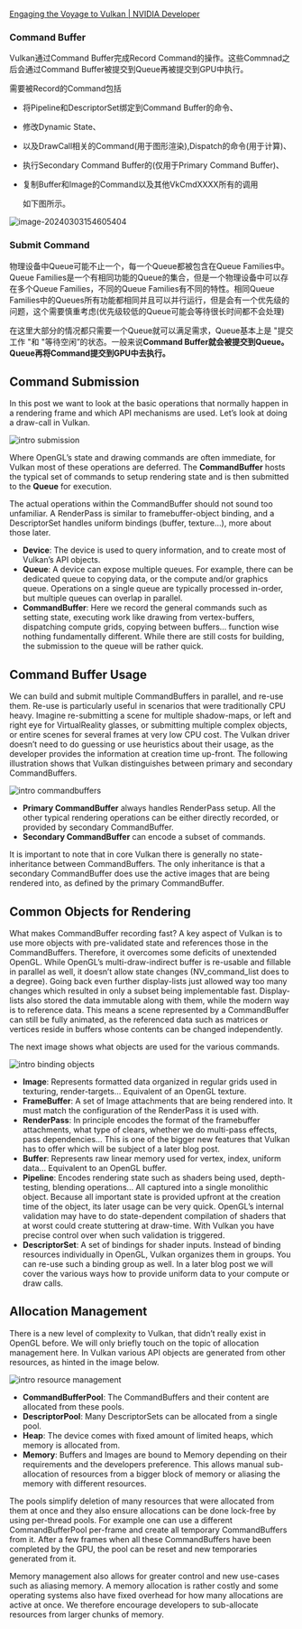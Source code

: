 [Engaging the Voyage to Vulkan | NVIDIA Developer](https://developer.nvidia.com/engaging-voyage-vulkan#)

### Command Buffer

Vulkan通过Command Buffer完成Record Command的操作。这些Commnad之后会通过Command Buffer被提交到Queue再被提交到GPU中执行。

需要被Record的Command包括

- 将Pipeline和DescriptorSet绑定到Command Buffer的命令、

- 修改Dynamic State、

- 以及DrawCall相关的Command(用于图形渲染),Dispatch的命令(用于计算)、

- 执行Secondary Command Buffer的(仅用于Primary Command Buffer)、

- 复制Buffer和Image的Command以及其他VkCmdXXXX所有的调用

  如下图所示。

![image-20240303154605404](figures/image-20240303154605404.png)

### Submit Command

物理设备中Queue可能不止一个，每一个Queue都被包含在Queue Families中。Queue Families是一个有相同功能的Queue的集合，但是一个物理设备中可以存在多个Queue Families，不同的Queue Families有不同的特性。相同Queue Families中的Queues所有功能都相同并且可以并行运行，但是会有一个优先级的问题，这个需要慎重考虑(优先级较低的Queue可能会等待很长时间都不会处理)

在这里大部分的情况都只需要一个Queue就可以满足需求，Queue基本上是 "提交工作 "和 "等待空闲”的状态。一般来说**Command Buffer就会被提交到Queue。Queue再将Command提交到GPU中去执行。**

## Command Submission

In this post we want to look at the basic operations that normally happen in a rendering frame and which API mechanisms are used. Let’s look at doing a draw-call in Vulkan.

![intro submission](figures/vulkan_intro_submission.png)

Where OpenGL’s state and drawing commands are often immediate, for Vulkan most of these operations are deferred. The **CommandBuffer** hosts the typical set of commands to setup rendering state and is then submitted to the **Queue** for execution.

The actual operations within the CommandBuffer should not sound too unfamiliar. A RenderPass is similar to framebuffer-object binding, and a DescriptorSet handles uniform bindings (buffer, texture…), more about those later.

- **Device**: The device is used to query information, and to create most of Vulkan’s API objects.
- **Queue**: A device can expose multiple queues. For example, there can be dedicated queue to copying data, or the compute and/or graphics queue. Operations on a single queue are typically processed in-order, but multiple queues can overlap in parallel.
- **CommandBuffer**: Here we record the general commands such as setting state, executing work like drawing from vertex-buffers, dispatching compute grids, copying between buffers… function wise nothing fundamentally different. While there are still costs for building, the submission to the queue will be rather quick.

## Command Buffer Usage

We can build and submit multiple CommandBuffers in parallel, and re-use them. Re-use is particularly useful in scenarios that were traditionally CPU heavy. Imagine re-submitting a scene for multiple shadow-maps, or left and right eye for VirtualReality glasses, or submitting multiple complex objects, or entire scenes for several frames at very low CPU cost. The Vulkan driver doesn’t need to do guessing or use heuristics about their usage, as the developer provides the information at creation time up-front. The following illustration shows that Vulkan distinguishes between primary and secondary CommandBuffers.

![intro commandbuffers](figures/vulkan_intro_commandbuffers.png)

- **Primary CommandBuffer** always handles RenderPass setup. All the other typical rendering operations can be either directly recorded, or provided by secondary CommandBuffer.
- **Secondary CommandBuffer** can encode a subset of commands.

It is important to note that in core Vulkan there is generally no state-inheritance between CommandBuffers. The only inheritance is that a secondary CommandBuffer does use the active images that are being rendered into, as defined by the primary CommandBuffer.

## Common Objects for Rendering

What makes CommandBuffer recording fast? A key aspect of Vulkan is to use more objects with pre-validated state and references those in the CommandBuffers. Therefore, it overcomes some deficits of unextended OpenGL. While OpenGL’s multi-draw-indirect buffer is re-usable and fillable in parallel as well, it doesn’t allow state changes (NV_command_list does to a degree). Going back even further display-lists just allowed way too many changes which resulted in only a subset being implementable fast. Display-lists also stored the data immutable along with them, while the modern way is to reference data. This means a scene represented by a CommandBuffer can still be fully animated, as the referenced data such as matrices or vertices reside in buffers whose contents can be changed independently.

The next image shows what objects are used for the various commands.

![intro binding objects](figures/vulkan_intro_objects.png)

- **Image**: Represents formatted data organized in regular grids used in texturing, render-targets… Equivalent of an OpenGL texture.
- **FrameBuffer**: A set of Image attachments that are being rendered into. It must match the configuration of the RenderPass it is used with.
- **RenderPass**: In principle encodes the format of the framebuffer attachments, what type of clears, whether we do multi-pass effects, pass dependencies… This is one of the bigger new features that Vulkan has to offer which will be subject of a later blog post.
- **Buffer**: Represents raw linear memory used for vertex, index, uniform data… Equivalent to an OpenGL buffer.
- **Pipeline**: Encodes rendering state such as shaders being used, depth-testing, blending operations… All captured into a single monolithic object. Because all important state is provided upfront at the creation time of the object, its later usage can be very quick. OpenGL’s internal validation may have to do state-dependent compilation of shaders that at worst could create stuttering at draw-time. With Vulkan you have precise control over when such validation is triggered.
- **DescriptorSet**: A set of bindings for shader inputs. Instead of binding resources individually in OpenGL, Vulkan organizes them in groups. You can re-use such a binding group as well. In a later blog post we will cover the various ways how to provide uniform data to your compute or draw calls.

## Allocation Management

There is a new level of complexity to Vulkan, that didn’t really exist in OpenGL before. We will only briefly touch on the topic of allocation management here. In Vulkan various API objects are generated from other resources, as hinted in the image below.

![intro resource management](figures/vulkan_intro_management.png)

- **CommandBufferPool**: The CommandBuffers and their content are allocated from these pools.
- **DescriptorPool**: Many DescriptorSets can be allocated from a single pool.
- **Heap**: The device comes with fixed amount of limited heaps, which memory is allocated from.
- **Memory**: Buffers and Images are bound to Memory depending on their requirements and the developers preference. This allows manual sub-allocation of resources from a bigger block of memory or aliasing the memory with different resources.

The pools simplify deletion of many resources that were allocated from them at once and they also ensure allocations can be done lock-free by using per-thread pools. For example one can use a different CommandBufferPool per-frame and create all temporary CommandBuffers from it. After a few frames when all these CommandBuffers have been completed by the GPU, the pool can be reset and new temporaries generated from it.

Memory management also allows for greater control and new use-cases such as aliasing memory. A memory allocation is rather costly and some operating systems also have fixed overhead for how many allocations are active at once. We therefore encourage developers to sub-allocate resources from larger chunks of memory.